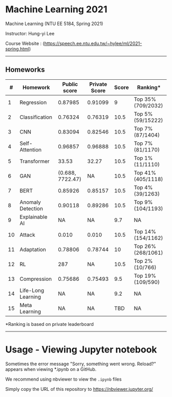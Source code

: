 # Machine Learning 2021 

Machine Learning (NTU EE 5184, Spring 2021)

Instructor: Hung-yi Lee

Course Website : (https://speech.ee.ntu.edu.tw/~hylee/ml/2021-spring.html)

---

## Homeworks
|#|Homework|Public score|Private Score|Score|Ranking*
|-|-|-|-|-|-|
|1|Regression|0.87985|0.91099|9|Top 35% (709/2032)
|2|Classification|0.76324| 0.76319|10.5 |Top 5% (59/15222)
|3|CNN|0.83094|0.82546|10.5|Top 7% (87/1404)
|4|Self-Attention|0.96857|0.96888|10.5|Top 7% (81/1170)
|5|Transformer|33.53|32.27|10.5 | Top 1% (11/1110)
|6|GAN|(0.688, 7722.47)|NA|10.5 |Top 41% (405/1118)
|7|BERT|0.85926|0.85157|10.5|Top 4% (39/1263)
|8|Anomaly Detection|0.90118|0.89286|10.5|Top 9% (104/1193)
|9|Explainable AI|NA|NA|9.7|NA|
|10|Attack|0.010|0.010|10.5|Top 14% (154/1162)
|11|Adaptation|0.78806|0.78744|10|Top 26% (268/1061)
|12|RL|287|NA|10.5|Top 2% (10/766)
|13|Compression|0.75686|0.75493|9.5|Top 19% (109/590)
|14|Life-Long Learning|NA|NA|9.2|NA
|15|Meta Learning|NA|NA|TBD|NA

*Ranking is based on private leaderboard

---

# Usage - Viewing Jupyter notebook

Sometimes the error message "Sorry, something went wrong. Reload?" appears when viewing *.ipynb on a GitHub.

We recommend using nbviewer to view the `.ipynb` files

Simply copy the URL of this repository to https://nbviewer.jupyter.org/